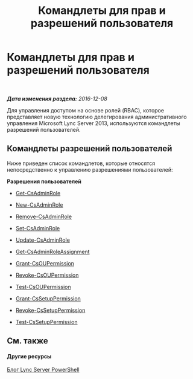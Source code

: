 ﻿---
title: Командлеты для прав и разрешений пользователя
TOCTitle: Командлеты для прав и разрешений пользователя
ms:assetid: b53aae4c-651f-4cbc-a762-ba818d63897e
ms:mtpsurl: https://technet.microsoft.com/ru-ru/library/Gg415672(v=OCS.15)
ms:contentKeyID: 49310917
ms.date: 12/10/2016
mtps_version: v=OCS.15
ms.translationtype: HT
---

# Командлеты для прав и разрешений пользователя

 

_**Дата изменения раздела:** 2016-12-08_

Для управления доступом на основе ролей (RBAC), которое представляет новую технологию делегирования административного управления Microsoft Lync Server 2013, используются командлеты разрешений пользователей.

## Командлеты разрешений пользователей

Ниже приведен список командлетов, которые относятся непосредственно к управлению разрешениями пользователей:

**Разрешения пользователей**

  -   
    [Get-CsAdminRole](get-csadminrole.md)

  -   
    [New-CsAdminRole](new-csadminrole.md)

  -   
    [Remove-CsAdminRole](remove-csadminrole.md)

  -   
    [Set-CsAdminRole](set-csadminrole.md)

  -   
    [Update-CsAdminRole](update-csadminrole.md)

  -   
    [Get-CsAdminRoleAssignment](get-csadminroleassignment.md)

  -   
    [Grant-CsOUPermission](grant-csoupermission.md)

  -   
    [Revoke-CsOUPermission](revoke-csoupermission.md)

  -   
    [Test-CsOUPermission](test-csoupermission.md)

  -   
    [Grant-CsSetupPermission](grant-cssetuppermission.md)

  -   
    [Revoke-CsSetupPermission](revoke-cssetuppermission.md)

  -   
    [Test-CsSetupPermission](test-cssetuppermission.md)

## См. также

#### Другие ресурсы

[Блог Lync Server PowerShell](http://go.microsoft.com/fwlink/?linkid=203150%26clcid=0x419)

